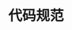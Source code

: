 <!--
 * @Author: md-chen
 * @Date: 2020-12-25 15:59:50
 * @LastEditTime: 2020-12-25 16:00:09
 * @LastEditors: Please set LastEditors
 * @Description: In User Settings Edit
 * @FilePath: /study/docs/notes/codeSpecification.md
-->
# 代码规范